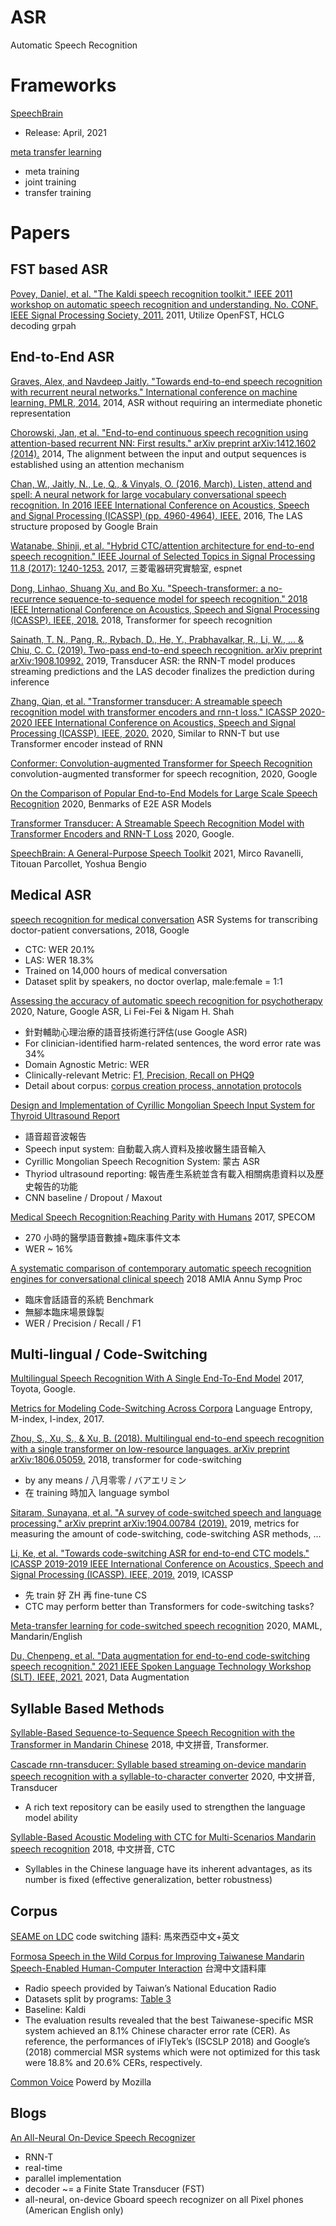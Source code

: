 # ASR
Automatic Speech Recognition


# Frameworks

[SpeechBrain](https://github.com/speechbrain/speechbrain)
- Release: April, 2021

[meta transfer learning](https://github.com/audioku/meta-transfer-learning)
- meta training
- joint training
- transfer training 


# Papers 

## FST based ASR

[Povey, Daniel, et al. "The Kaldi speech recognition toolkit." IEEE 2011 workshop on automatic speech recognition and understanding. No. CONF. IEEE Signal Processing Society, 2011.](https://infoscience.epfl.ch/record/192584/files/Povey_ASRU2011_2011.pdf)
2011, Utilize OpenFST, HCLG decoding grpah


## End-to-End ASR

[Graves, Alex, and Navdeep Jaitly. "Towards end-to-end speech recognition with recurrent neural networks." International conference on machine learning. PMLR, 2014.](http://proceedings.mlr.press/v32/graves14.pdf)
2014, ASR without requiring an intermediate phonetic representation

[Chorowski, Jan, et al. "End-to-end continuous speech recognition using attention-based recurrent NN: First results." arXiv preprint arXiv:1412.1602 (2014).](https://arxiv.org/pdf/1412.1602)
2014, The alignment between the input and output sequences is established using an attention mechanism

[Chan, W., Jaitly, N., Le, Q., & Vinyals, O. (2016, March). Listen, attend and spell: A neural network for large vocabulary conversational speech recognition. In 2016 IEEE International Conference on Acoustics, Speech and Signal Processing (ICASSP) (pp. 4960-4964). IEEE.](https://research.google/pubs/pub44926.pdf)
2016, The LAS structure proposed by Google Brain

[Watanabe, Shinji, et al. "Hybrid CTC/attention architecture for end-to-end speech recognition." IEEE Journal of Selected Topics in Signal Processing 11.8 (2017): 1240-1253.](https://www.merl.com/publications/docs/TR2017-190.pdf)
2017, 三菱電器研究實驗室, espnet

[Dong, Linhao, Shuang Xu, and Bo Xu. "Speech-transformer: a no-recurrence sequence-to-sequence model for speech recognition." 2018 IEEE International Conference on Acoustics, Speech and Signal Processing (ICASSP). IEEE, 2018.](https://ieeexplore.ieee.org/abstract/document/8462506/)
2018, Transformer for speech recognition

[Sainath, T. N., Pang, R., Rybach, D., He, Y., Prabhavalkar, R., Li, W., ... & Chiu, C. C. (2019). Two-pass end-to-end speech recognition. arXiv preprint arXiv:1908.10992.](https://arxiv.org/pdf/1908.10992.pdf)
2019, Transducer ASR: the RNN-T model produces streaming predictions and the LAS decoder finalizes the prediction during inference

[Zhang, Qian, et al. "Transformer transducer: A streamable speech recognition model with transformer encoders and rnn-t loss." ICASSP 2020-2020 IEEE International Conference on Acoustics, Speech and Signal Processing (ICASSP). IEEE, 2020.](https://arxiv.org/pdf/2002.02562)
2020, Similar to RNN-T but use Transformer encoder instead of RNN 

[Conformer: Convolution-augmented Transformer for Speech Recognition](https://arxiv.org/abs/2005.08100)
convolution-augmented transformer for speech recognition, 2020, Google

[On the Comparison of Popular End-to-End Models for Large Scale Speech Recognition](https://www.isca-speech.org/archive/Interspeech_2020/pdfs/2846.pdf)
2020, Benmarks of E2E ASR Models

[Transformer Transducer: A Streamable Speech Recognition Model with Transformer Encoders and RNN-T Loss](https://arxiv.org/abs/2002.02562)
2020, Google.

[SpeechBrain: A General-Purpose Speech Toolkit](https://arxiv.org/pdf/2106.04624.pdf)
2021, Mirco Ravanelli, Titouan Parcollet, Yoshua Bengio


## Medical ASR

[speech recognition for medical conversation](https://arxiv.org/pdf/1711.07274.pdf)
ASR Systems for transcribing doctor-patient conversations, 2018, Google
- CTC: WER 20.1%
- LAS: WER 18.3%
- Trained on 14,000 hours of medical conversation
- Dataset split by speakers, no doctor overlap, male:female = 1:1

[Assessing the accuracy of automatic speech recognition for psychotherapy](https://www.nature.com/articles/s41746-020-0285-8#Sec7)
2020, Nature, Google ASR, Li Fei-Fei & Nigam H. Shah
- 針對輔助心理治療的語音技術進行評估(use Google ASR)
- For clinician-identified harm-related sentences, the word error rate was 34%
- Domain Agnostic Metric: WER
- Clinically-relevant Metric: [F1, Precision, Recall on PHQ9](https://www.nature.com/articles/s41746-020-0285-8/tables/3)
- Detail about corpus: [corpus creation process, annotation protocols](https://static-content.springer.com/esm/art%3A10.1038%2Fs41746-020-0285-8/MediaObjects/41746_2020_285_MOESM1_ESM.pdf)

[Design and Implementation of Cyrillic Mongolian Speech Input System for Thyroid Ultrasound Report](https://iopscience.iop.org/article/10.1088/1757-899X/768/7/072008/pdf)
- 語音超音波報告
- Speech input system: 自動載入病人資料及接收醫生語音輸入
- Cyrillic Mongolian Speech Recognition System: 蒙古 ASR
- Thyriod ultrasound reporting: 報告產生系統並含有載入相關病患資料以及歷史報告的功能
- CNN baseline / Dropout / Maxout

[Medical Speech Recognition:Reaching Parity with Humans](https://link.springer.com/chapter/10.1007/978-3-319-66429-3_51)
2017, SPECOM
- 270 小時的醫學語音數據+臨床事件文本
- WER ~ 16%

[A systematic comparison of contemporary automatic speech recognition engines for conversational clinical speech](https://www.ncbi.nlm.nih.gov/pmc/articles/PMC6371385/)
2018 AMIA Annu Symp Proc
- 臨床會話語音的系統 Benchmark
- 無腳本臨床場景錄製
- WER / Precision / Recall / F1


## Multi-lingual / Code-Switching

[Multilingual Speech Recognition With A Single End-To-End Model](https://arxiv.org/pdf/1711.01694.pdf)
2017, Toyota, Google.

[Metrics for Modeling Code-Switching Across Corpora](https://www.researchgate.net/profile/Jacqueline-Serigos-2/publication/319185267_Metrics_for_Modeling_Code-Switching_Across_Corpora/links/5e1cc794a6fdcc283771144c/Metrics-for-Modeling-Code-Switching-Across-Corpora.pdf)
Language Entropy, M-index, I-index, 2017.

[Zhou, S., Xu, S., & Xu, B. (2018). Multilingual end-to-end speech recognition with a single transformer on low-resource languages. arXiv preprint arXiv:1806.05059.](https://arxiv.org/pdf/1806.05059.pdf)
2018, transformer for code-switching
- by any means / 八月零零 / バアエリミン
- 在 training 時加入 language symbol

[Sitaram, Sunayana, et al. "A survey of code-switched speech and language processing." arXiv preprint arXiv:1904.00784 (2019).](https://arxiv.org/pdf/1904.00784.pdf)
2019, metrics for measuring the amount of code-switching, code-switching ASR methods, ...

[Li, Ke, et al. "Towards code-switching ASR for end-to-end CTC models." ICASSP 2019-2019 IEEE International Conference on Acoustics, Speech and Signal Processing (ICASSP). IEEE, 2019.](https://www.microsoft.com/en-us/research/uploads/prod/2019/09/Towards_code_switched_ASR_for_End_to_End_CTC_models.pdf)
2019, ICASSP
- 先 train 好 ZH 再 fine-tune CS
- CTC may perform better than Transformers for code-switching tasks?

[Meta-transfer learning for code-switched speech recognition](https://arxiv.org/pdf/2004.14228)
2020, MAML, Mandarin/English

[Du, Chenpeng, et al. "Data augmentation for end-to-end code-switching speech recognition." 2021 IEEE Spoken Language Technology Workshop (SLT). IEEE, 2021.](https://arxiv.org/pdf/2011.02160)
2021, Data Augmentation


## Syllable Based Methods

[Syllable-Based Sequence-to-Sequence Speech Recognition with the Transformer in Mandarin Chinese](https://arxiv.org/pdf/1804.10752.pdf)
2018, 中文拼音, Transformer.

[Cascade rnn-transducer: Syllable based streaming on-device mandarin speech recognition with a syllable-to-character converter](https://arxiv.org/pdf/2011.08469.pdf)
2020, 中文拼音, Transducer
- A rich text repository can be easily used to strengthen the language model ability

[Syllable-Based Acoustic Modeling with CTC for Multi-Scenarios Mandarin speech recognition](https://ieeexplore.ieee.org/abstract/document/8489589)
2018, 中文拼音, CTC
- Syllables in the Chinese language have its inherent advantages, as its number is fixed (effective generalization, better robustness)


## Corpus

[SEAME on LDC](https://catalog.ldc.upenn.edu/LDC2015S04)
code switching 語料: 馬來西亞中文+英文

[Formosa Speech in the Wild Corpus for Improving Taiwanese Mandarin Speech-Enabled Human-Computer Interaction](https://link.springer.com/article/10.1007%2Fs11265-019-01483-4)
台灣中文語料庫
- Radio speech provided by Taiwan’s National Education Radio
- Datasets split by programs: [Table 3](https://link.springer.com/article/10.1007/s11265-019-01483-4/tables/3)
- Baseline: Kaldi
- The evaluation results revealed that the best Taiwanese-specific MSR system achieved an 8.1% Chinese character error rate (CER). As reference, the performances of iFlyTek’s (ISCSLP 2018) and Google’s (2018) commercial MSR systems which were not optimized for this task were 18.8% and 20.6% CERs, respectively.

[Common Voice](https://commonvoice.mozilla.org/zh-TW)
Powerd by Mozilla

## Blogs

[An All-Neural On-Device Speech Recognizer](https://ai.googleblog.com/2019/03/an-all-neural-on-device-speech.html)
- RNN-T
- real-time
- parallel implementation
- decoder ~= a Finite State Transducer (FST)
- all-neural, on-device Gboard speech recognizer on all Pixel phones (American English only)

